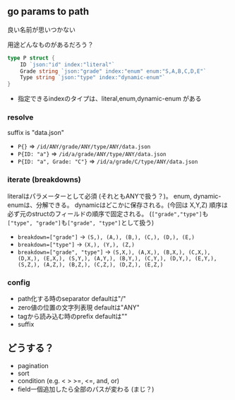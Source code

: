 ## go params to path

良い名前が思いつかない

用途どんなものがあるだろう？

```go
type P struct {
    ID `json:"id" index:"literal"`
	Grade string `json:"grade" index:"enum" enum:"S,A,B,C,D,E"`
	Type string `json:"type" index:"dynamic-enum"`
}
```

- 指定できるindexのタイプは、literal,enum,dynamic-enum がある

### resolve

suffix is "data.json"

- `P{}` =>  `/id/ANY/grade/ANY/type/ANY/data.json`
- `P{ID: "a"}` => `/id/a/grade/ANY/type/ANY/data.json`
- `P{ID: "a", Grade: "C"}` => `/id/a/grade/C/type/ANY/data.json`

### iterate (breakdowns)

literalはパラメーターとして必須 (それともANYで扱う？)。
enum, dynamic-enumは、分解できる。
dynamicはどこかに保存される。(今回は X,Y,Z)
順序は必ず元のstructのフィールドの順序で固定される。 (`["grade","type"]`も`["type", "grade"]`も`["grade", "type"]`として扱う)

- `breakdown=["grade"]` -> `(S,), (A,), (B,), (C,), (D,), (E,)`
- `breakdown=["type"]` -> `(X,), (Y,), (Z,)`
- `breakdown=["grade", "type"]` -> `(S,X,), (A,X,), (B,X,), (C,X,), (D,X,), (E,X,), (S,Y,), (A,Y,), (B,Y,), (C,Y,), (D,Y,), (E,Y,), (S,Z,), (A,Z,), (B,Z,), (C,Z,), (D,Z,), (E,Z,)`

### config

- path化する時のseparator defaultは"/"
- zero値の位置の文字列表現 defaultは"ANY"
- tagから読み込む時のprefix defaultは""
- suffix

## どうする？

- pagination
- sort
- condition (e.g. < > >=, <=, and, or)
- field一個追加したら全部のパスが変わる (まじ？)
